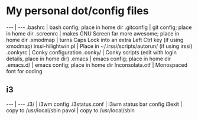 # My personal dot/config files

--- | ---
.bashrc | bash config; place in home dir
.gitconfig | git config; place in home dir
.screenrc | makes GNU Screen far more awesome; place in home dir
.xmodmap | turns Caps Lock into an extra Left Ctrl key (if using xmodmap)
irssi-hilightwin.pl | Place in ~/.irssi/scripts/autorun/ (if using irssi)
.conkyrc | Conky configuration
.conky/ | Conky scripts (edit with login details, place in home dir)
.emacs | emacs config; place in home dir
.emacs.d/ | emacs config; place in home dir
Inconsolata.otf | Monospaced font for coding

## i3

--- | ---
.i3/ | i3wm config
.i3status.conf | i3wm status bar config
i3exit | copy to /usr/local/sbin
pavol | copy to /usr/local/sbin
